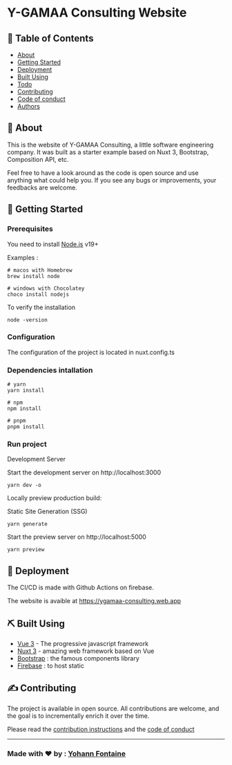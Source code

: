 # Y-GAMAA Consulting Website

## 📝 Table of Contents

- [About](#about)
- [Getting Started](#getting_started)
- [Deployment](#deployment)
- [Built Using](#built_using)
- [Todo](../TODO.md)
- [Contributing](../CONTRIBUTING.md)
- [Code of conduct](../CODE_OF_CONDUCT.md)
- [Authors](#authors)

## 🧐 About <a name = "about"></a>

This is the website of Y-GAMAA Consulting, a little software engineering company. It was built as a starter example based on Nuxt 3, Bootstrap, Composition API, etc. 

Feel free to have a look around as the code is open source and use anything what could help you. If you see any bugs or improvements, your feedbacks are welcome.


## 🏁 Getting Started <a name = "getting_started"></a>


### Prerequisites

You need to install [Node.js](https://nodejs.org/) v19+ 

Examples :
```
# macos with Homebrew
brew install node

# windows with Chocolatey
choco install nodejs
```

To verify the installation
```
node -version
```

### Configuration

The configuration of the project is located in nuxt.config.ts

### Dependencies intallation

```
# yarn
yarn install

# npm
npm install

# pnpm
pnpm install
```

### Run project

Development Server

Start the development server on http://localhost:3000

```
yarn dev -o
```

Locally preview production build:

Static Site Generation (SSG)
```
yarn generate
```

Start the preview server on http://localhost:5000
```
yarn preview
```


## 🚀 Deployment <a name = "deployment"></a>

The CI/CD is made with Github Actions on firebase.

The website is avaible at https://ygamaa-consulting.web.app



## ⛏️ Built Using <a name = "built_using"></a>


- [Vue 3](https://vuejs.org) - The progressive javascript framework
- [Nuxt 3](https://nuxt.com) - amazing web framework based on Vue
- [Bootstrap](https://bootstrap-vue.github.io/bootstrap-vue-next/) : the famous components library
- [Firebase](https://firebase.google.com) : to host static 


## ✍️ Contributing <a name = "contributing"></a>

The project is available in open source. All contributions are welcome, and the goal is to incrementally enrich it over the time.

 Please read the [contribution instructions](../CONTRIBUTING.md) and the [code of conduct](../CODE_OF_CONDUCT.md)

---

###  Made with ❤️ by : [Yohann Fontaine](https://github.com/yohannfontaine)


